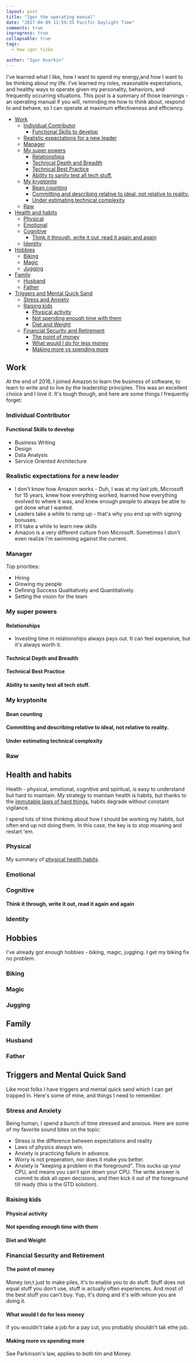 ```yaml
---
layout: post
title: "Igor the operating manual"
date: "2017-04-09 11:59:35 Pacific Daylight Time"
comments: true
inprogress: true
collapsable: true
tags:
  - how igor ticks

author: "Igor Dvorkin"
---
```


I've learned what I like, how I want to spend my energy,and how I want to be thinking about my life. I've learned my roles, reasonable expectations, and healthy ways to operate given my personality, behaviors, and frequently occurring situations. This post is a summary of those learnings - an operating manual if you will, reminding me how to think about, respond to and behave, so I can operate at maximum effectiveness and efficiency.

<!-- prettier-ignore-start -->
<!-- vim-markdown-toc GFM -->

- [Work](#work)
    - [Individual Contributor](#individual-contributor)
        - [Functional Skills to develop](#functional-skills-to-develop)
    - [Realistic expectations for a new leader](#realistic-expectations-for-a-new-leader)
    - [Manager](#manager)
    - [My super powers](#my-super-powers)
        - [Relationships](#relationships)
        - [Technical Depth and Breadth](#technical-depth-and-breadth)
        - [Technical Best Practice](#technical-best-practice)
        - [Ability to sanity test all tech stuff.](#ability-to-sanity-test-all-tech-stuff)
    - [My kryptonite](#my-kryptonite)
        - [Bean counting](#bean-counting)
        - [Committing and describing relative to ideal, not relative to reality.](#committing-and-describing-relative-to-ideal-not-relative-to-reality)
        - [Under estimating technical complexity](#under-estimating-technical-complexity)
    - [Raw](#raw)
- [Health and habits](#health-and-habits)
    - [Physical](#physical)
    - [Emotional](#emotional)
    - [Cognitive](#cognitive)
        - [Think it through, write it out, read it again and again](#think-it-through-write-it-out-read-it-again-and-again)
    - [Identity](#identity)
- [Hobbies](#hobbies)
    - [Biking](#biking)
    - [Magic](#magic)
    - [Jugging](#jugging)
- [Family](#family)
    - [Husband](#husband)
    - [Father](#father)
- [Triggers and Mental Quick Sand](#triggers-and-mental-quick-sand)
    - [Stress and Anxiety](#stress-and-anxiety)
    - [Raising kids](#raising-kids)
        - [Physical activity](#physical-activity)
        - [Not spending enough time with them](#not-spending-enough-time-with-them)
        - [Diet and Weight](#diet-and-weight)
    - [Financial Security and Retirement](#financial-security-and-retirement)
        - [The point of money](#the-point-of-money)
        - [What would I do for less money](#what-would-i-do-for-less-money)
        - [Making more vs spending more](#making-more-vs-spending-more)

<!-- vim-markdown-toc -->
<!-- prettier-ignore-end -->

## Work

At the end of 2016, I joined Amazon to learn the business of software, to learn to write and to live by the leadership principles. This was an excellent choice and I love it. It's tough though, and here are some things I frequently forget:

### Individual Contributor

#### Functional Skills to develop

- Business Writing
- Design
- Data Analysis
- Service Oriented Architecture

### Realistic expectations for a new leader

- I don't know how Amazon works - Duh, I was at my last job, Microsoft for 15 years, knew how everything worked, learned how everything evolved to where it was, and knew enough people to always be able to get done what I wanted.
- Leaders take a while to ramp up - that's why you end up with signing bonuses.
- It'll take a while to learn new skills
- Amazon is a very different culture from Microsoft. Sometimes I don't even realize I'm swimming against the current.

### Manager

Top priorities:

- Hiring
- Growing my people
- Defining Success Qualitatively and Quantitatively.
- Setting the vision for the team

### My super powers

#### Relationships

- Investing time in relationships always pays out. It can feel expensive, but it's always worth it.

#### Technical Depth and Breadth

#### Technical Best Practice

#### Ability to sanity test all tech stuff.

### My kryptonite

#### Bean counting

#### Committing and describing relative to ideal, not relative to reality.

#### Under estimating technical complexity

### Raw

## Health and habits

Health - physical, emotional, cognitive and spiritual, is easy to understand but hard to maintain. My strategy to maintain health is habits, but thanks to the [immutable laws of hard things](http://~/Immutable-Laws-Of-Hard), habits degrade without constant vigilance.

I spend lots of time thinking about how I should be working my habits, but often end up not doing them. In this case, the key is to stop moaning and restart 'em.

### Physical

My summary of [physical health habits](https://medium.com/being-healthy/physical-health-a2f648e7574c).

### Emotional

### Cognitive

#### Think it through, write it out, read it again and again

### Identity

## Hobbies

I've already got enough hobbies - biking, magic, juggling. I get my biking fix no problem.

### Biking

### Magic

### Jugging

## Family

### Husband

### Father

## Triggers and Mental Quick Sand

Like most folks I have triggers and mental quick sand which I can get trapped in. Here's some of mine, and things I need to remember.

### Stress and Anxiety

Being human, I spend a bunch of time stressed and anxious. Here are some of my favorite sound bites on the topic:

- Stress is the difference between expectations and reality
- Laws of physics always win.
- Anxiety is practicing failure in advance.
- Worry is not preperation, nor does it make you better.
- Anxiety is "keeping a problem in the foreground". This sucks up your CPU, and means you can't spin down your CPU. The write answer is commit to disk all open decisions, and then kick it out of the foreground till ready (this is the GTD solution).

### Raising kids

#### Physical activity

#### Not spending enough time with them

#### Diet and Weight

### Financial Security and Retirement

#### The point of money

Money isn;t just to make piles, it's to enable you to do stuff. Stuff does not equal stuff you don't use, stuff is actually often experiences. And most of the best stuff you can't buy. Yup, it's doing and it's with whom you are doing it.

#### What would I do for less money

If you wouldn't take a job for a pay cut, you probably shouldn't tak ethe job.

#### Making more vs spending more

See Parkinson's law, applies to both tim and Money.

